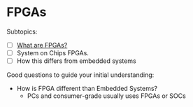 # FPGAs

Subtopics:

* [ ] [What are FPGAs?](https://www.raypcb.com/an-introduction-to-fpga/)
* [ ] System on Chips FPGAs.
* [ ] How this differs from embedded systems

Good questions to guide your initial understanding:

* How is FPGA different than Embedded Systems?
  * PCs and consumer-grade usually uses FPGAs or SOCs
